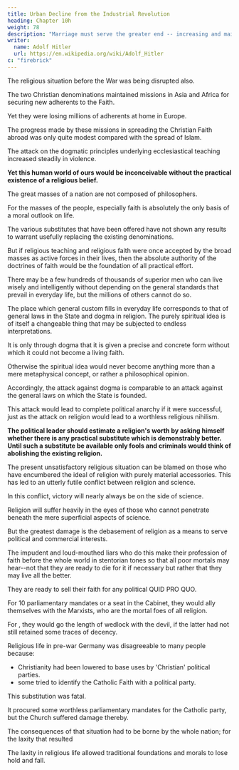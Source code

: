 ```yaml
---
title: Urban Decline from the Industrial Revolution
heading: Chapter 10h
weight: 78
description: "Marriage must serve the greater end -- increasing and maintaining the human species and the race"
writer:
  name: Adolf Hitler
  url: https://en.wikipedia.org/wiki/Adolf_Hitler
c: "firebrick"
---
```




The religious situation before the War was being disrupted also. 

<!-- A great part of the nation itself had for a
long time already ceased to have any convictions of a uniform and practical character in
their ideological outlook on life. 

In this matter the point of primary importance was by no means the number of people who renounced their church membership but rather the
widespread indifference.  -->

The two Christian denominations maintained missions in Asia and Africa for securing new adherents to the Faith.

Yet they were losing millions of adherents at home in Europe.

<!-- These former adherents either gave up religion wholly as a directive force in their lives
or they adopted their own interpretation of it. The consequences of this were specially
felt in the moral life of the country. In parenthesis it may be remarked that  -->

The progress made by these missions in spreading the Christian Faith abroad was only quite modest compared with the spread of Islam.


The attack on the dogmatic principles underlying ecclesiastical teaching increased steadily in violence.

**Yet this human world of ours would be inconceivable without the practical existence of a religious belief.** 

The great masses of a nation are not composed of philosophers. 

For the masses of the people, especially faith is absolutely the only basis of a moral outlook on life. 

The various substitutes that have been offered have not shown any results to warrant usefully replacing the existing denominations. 

But if religious teaching and religious faith were once accepted by the broad masses as active forces in their lives,
then the absolute authority of the doctrines of faith would be the foundation of all
practical effort. 

There may be a few hundreds of thousands of superior men who can live wisely and intelligently without depending on the general standards that prevail in everyday life, but the millions of others cannot do so. 

The place which general custom fills in everyday life corresponds to that of general laws in the State and dogma in religion. The purely spiritual idea is of itself a changeable thing that may be subjected to endless interpretations.

It is only through dogma that it is given a precise and concrete form without which it could not become a living faith. 

Otherwise the spiritual idea would never become anything more than a mere metaphysical concept, or rather a philosophical opinion. 

Accordingly, the attack against dogma is comparable to an attack against the general laws on which the State is founded.

This attack would lead to complete political anarchy if it were successful, just as the attack on religion would lead to a worthless religious nihilism.

**The political leader should estimate a religion's worth by asking himself whether there is any practical substitute which is demonstrably better. Until such a substitute be available only fools and criminals would think of abolishing the existing religion.**


The present unsatisfactory religious situation can be blamed on those who have encumbered the ideal of religion with purely material accessories. This has led to an utterly futile conflict between religion and science. 

In this conflict, victory will nearly always be on the side of science.

Religion will suffer heavily in the eyes of those who cannot penetrate beneath the mere superficial aspects of science.

But the greatest damage is the debasement of religion as a means to serve political and commercial interests. 


The impudent and loud-mouthed liars who do this make their profession of faith before the whole world in stentorian tones so that all poor mortals may hear--not that they are ready to die for it if necessary but rather that they may live all the better. 

They are ready to sell their faith for any political QUID PRO QUO.

For 10 parliamentary mandates or a seat in the Cabinet, they would ally themselves with the Marxists, who are the mortal foes of all religion.

For , they would go the length of wedlock with the devil, if the latter had not still retained some traces of decency.

Religious life in pre-war Germany was disagreeable to many people because:
- Christianity had been lowered to base uses by 'Christian' political parties.
- some tried to identify the Catholic Faith with a political party.

This substitution was fatal. 

It procured some worthless parliamentary mandates for the Catholic party, but the Church suffered damage thereby.

The consequences of that situation had to be borne by the whole nation; for the laxity
that resulted

The laxity in religious life allowed traditional foundations and morals to lose hold and fall.

<!--   and vacillate and the  of custom and of morality were
threatening to fall asunder. -->

<!-- Yet all those cracks and clefts in the social organism might not have been dangerous if no grave burdens had been laid upon it; but they became disastrous when the internal solidarity of the nation was the most important factor in withstanding the storm of big events.

In the political field also observant eyes might have noticed certain anomalies of the REICH which foretold disaster unless some alteration and correction took place in time. -->

